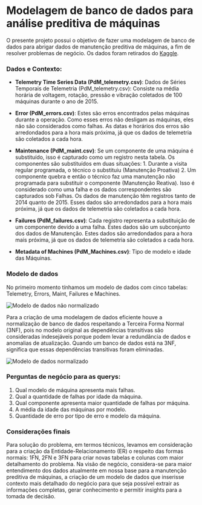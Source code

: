 # Modelagem de banco de dados para análise preditiva de máquinas

O presente projeto possui o objetivo de fazer uma modelagem de banco de dados para abrigar dados de manutenção preditiva de máquinas, a fim de resolver problemas de negócio. Os dados foram retirados do [Kaggle](https://www.kaggle.com/datasets/arnabbiswas1/microsoft-azure-predictive-maintenance). 


<h3>Dados e Contexto:</h3>

- <b>Telemetry Time Series Data (PdM_telemetry.csv)</b>: Dados de Séries Temporais de Telemetria (PdM_telemetry.csv): Consiste na média horária de voltagem, rotação, pressão e vibração coletados de 100 máquinas durante o ano de 2015.

- <b>Error (PdM_errors.csv)</b>: Estes são erros encontrados pelas máquinas durante a operação. Como esses erros não desligam as máquinas, eles não são considerados como falhas. As datas e horários dos erros são arredondados para a hora mais próxima, já que os dados de telemetria são coletados a cada hora.

- <b>Maintenance (PdM_maint.csv)</b>: Se um componente de uma máquina é substituído, isso é capturado como um registro nesta tabela. Os componentes são substituídos em duas situações: 1. Durante a visita regular programada, o técnico o substituiu (Manutenção Proativa) 2. Um componente quebra e então o técnico faz uma manutenção não programada para substituir o componente (Manutenção Reativa). Isso é considerado como uma falha e os dados correspondentes são capturados sob Falhas. Os dados de manutenção têm registros tanto de 2014 quanto de 2015. Esses dados são arredondados para a hora mais próxima, já que os dados de telemetria são coletados a cada hora.

- <b>Failures (PdM_failures.csv)</b>: Cada registro representa a substituição de um componente devido a uma falha. Estes dados são um subconjunto dos dados de Manutenção. Estes dados são arredondados para a hora mais próxima, já que os dados de telemetria são coletados a cada hora.

- <b>Metadata of Machines (PdM_Machines.csv)</b>: Tipo de modelo e idade das Máquinas.


<h3>Modelo de dados</h3>

No primeiro momento tínhamos um modelo de dados com cinco tabelas:
Telemetry, Errors, Maint, Failures e Machines. 

![Modelo de dados não normalizado](./Modelo%20não%20normalizado.png)

Para a criação de uma modelagem de dados eficiente houve a normalização de banco de dados respeitando a Terceira Forma Normal (3NF), pois no modelo original as dependências transitivas são consideradas indesejáveis porque podem levar a redundância de dados e anomalias de atualização. Quando um banco de dados está na 3NF, significa que essas dependências transitivas foram eliminadas.

![Modelo de dados normalizado](./Modelo%20não%20normalizado.png)

<h3>Perguntas de negócio para as querys:</h3>

1. Qual modelo de máquina apresenta mais falhas. <br>
2. Qual a quantidade de falhas por idade da máquina. <br>
3. Qual componente apresenta maior quantidade de falhas por máquina.<br>
4. A média da idade das máquinas por modelo.<br>
5. Quantidade de erro por tipo de erro e modelo da máquina.<br>

<h3>Considerações finais</h3>

Para solução do problema, em termos técnicos, levamos em consideração para a criação da Entidade-Relacionamento (ER) o respeito das formas normais: 1FN, 2FN e 3FN para criar novas tabelas e colunas com maior detalhamento do problema.
Na visão de negócio, considera-se para maior entendimento dos dados atualmente em nossa base para a manutenção preditiva de máquinas, a criação de um modelo de dados que inserisse contexto mais detalhado do negócio para que seja possível extrair as informações completas, gerar conhecimento e permitir insights para a tomada de decisão. 

